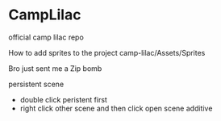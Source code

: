 # CampLilac
official camp lilac repo

How to add sprites to the project 
camp-lilac/Assets/Sprites

Bro just sent me a Zip bomb

persistent scene
 - double click peristent first
 - right click other scene and then click open scene additive